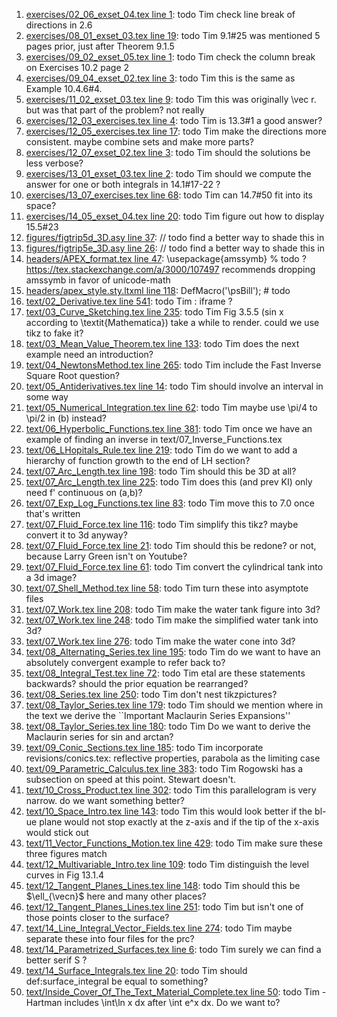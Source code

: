 1. [exercises/02_06_exset_04.tex line 1](../exercises/02_06_exset_04.tex#L1): todo Tim check line break of directions in 2.6
1. [exercises/08_01_exset_03.tex line 19](../exercises/08_01_exset_03.tex#L19): todo Tim 9.1#25 was mentioned 5 pages prior, just after Theorem 9.1.5
1. [exercises/09_02_exset_05.tex line 1](../exercises/09_02_exset_05.tex#L1): todo Tim check the column break on Exercises 10.2 page 2
1. [exercises/09_04_exset_02.tex line 3](../exercises/09_04_exset_02.tex#L3): todo Tim this is the same as Example 10.4.6#4.
1. [exercises/11_02_exset_03.tex line 9](../exercises/11_02_exset_03.tex#L9): todo Tim this was originally \vec r.  but was that part of the problem? not really
1. [exercises/12_03_exercises.tex line 4](../exercises/12_03_exercises.tex#L4): todo Tim is 13.3#1 a good answer?
1. [exercises/12_05_exercises.tex line 17](../exercises/12_05_exercises.tex#L17): todo Tim make the directions more consistent.  maybe combine sets and make more parts?
1. [exercises/12_07_exset_02.tex line 3](../exercises/12_07_exset_02.tex#L3): todo Tim should the solutions be less verbose?
1. [exercises/13_01_exset_03.tex line 2](../exercises/13_01_exset_03.tex#L2): todo Tim should we compute the answer for one or both integrals in 14.1#17-22 ?
1. [exercises/13_07_exercises.tex line 68](../exercises/13_07_exercises.tex#L68): todo Tim can 14.7#50 fit into its space?
1. [exercises/14_05_exset_04.tex line 20](../exercises/14_05_exset_04.tex#L20): todo Tim figure out how to display 15.5#23
1. [figures/figtrip5d_3D.asy line 37](../figures/figtrip5d_3D.asy#L37): // todo find a better way to shade this in
1. [figures/figtrip5e_3D.asy line 26](../figures/figtrip5e_3D.asy#L26): // todo find a better way to shade this in
1. [headers/APEX_format.tex line 47](../headers/APEX_format.tex#L47): \usepackage{amssymb} % todo ? https://tex.stackexchange.com/a/3000/107497 recommends dropping amssymb in favor of unicode-math
1. [headers/apex_style.sty.ltxml line 118](../headers/apex_style.sty.ltxml#L118): DefMacro('\psBill'); # todo
1. [text/02_Derivative.tex line 541](../text/02_Derivative.tex#L541): todo Tim : iframe ?
1. [text/03_Curve_Sketching.tex line 235](../text/03_Curve_Sketching.tex#L235): todo Tim Fig 3.5.5 (sin x according to \textit{Mathematica}) take a while to render.  could we use tikz to fake it?
1. [text/03_Mean_Value_Theorem.tex line 133](../text/03_Mean_Value_Theorem.tex#L133): todo Tim does the next example need an introduction?
1. [text/04_NewtonsMethod.tex line 265](../text/04_NewtonsMethod.tex#L265): todo Tim include the Fast Inverse Square Root question?
1. [text/05_Antiderivatives.tex line 14](../text/05_Antiderivatives.tex#L14): todo Tim should involve an interval in some way
1. [text/05_Numerical_Integration.tex line 62](../text/05_Numerical_Integration.tex#L62): todo Tim maybe use \pi/4 to \pi/2 in (b) instead?
1. [text/06_Hyperbolic_Functions.tex line 381](../text/06_Hyperbolic_Functions.tex#L381): todo Tim once we have an example of finding an inverse in text/07_Inverse_Functions.tex
1. [text/06_LHopitals_Rule.tex line 219](../text/06_LHopitals_Rule.tex#L219): todo Tim do we want to add a hierarchy of function growth to the end of LH section?
1. [text/07_Arc_Length.tex line 198](../text/07_Arc_Length.tex#L198): todo Tim should this be 3D at all?
1. [text/07_Arc_Length.tex line 225](../text/07_Arc_Length.tex#L225): todo Tim does this (and prev KI) only need f' continuous on (a,b)?
1. [text/07_Exp_Log_Functions.tex line 83](../text/07_Exp_Log_Functions.tex#L83): todo Tim move this to 7.0 once that's written
1. [text/07_Fluid_Force.tex line 116](../text/07_Fluid_Force.tex#L116): todo Tim simplify this tikz? maybe convert it to 3d anyway?
1. [text/07_Fluid_Force.tex line 21](../text/07_Fluid_Force.tex#L21): todo Tim should this be redone? or not, because Larry Green isn't on Youtube?
1. [text/07_Fluid_Force.tex line 61](../text/07_Fluid_Force.tex#L61): todo Tim convert the cylindrical tank into a 3d image?
1. [text/07_Shell_Method.tex line 58](../text/07_Shell_Method.tex#L58): todo Tim turn these into asymptote files
1. [text/07_Work.tex line 208](../text/07_Work.tex#L208): todo Tim make the water tank figure into 3d?
1. [text/07_Work.tex line 248](../text/07_Work.tex#L248): todo Tim make the simplified water tank into 3d?
1. [text/07_Work.tex line 276](../text/07_Work.tex#L276): todo Tim make the water cone into 3d?
1. [text/08_Alternating_Series.tex line 195](../text/08_Alternating_Series.tex#L195): todo Tim do we want to have an absolutely convergent example to refer back to?
1. [text/08_Integral_Test.tex line 72](../text/08_Integral_Test.tex#L72): todo Tim etal are these statements backwards?  should the prior equation be rearranged?
1. [text/08_Series.tex line 250](../text/08_Series.tex#L250): todo Tim don't nest tikzpictures?
1. [text/08_Taylor_Series.tex line 179](../text/08_Taylor_Series.tex#L179): todo Tim should we mention where in the text we derive the ``Important Maclaurin Series Expansions''
1. [text/08_Taylor_Series.tex line 180](../text/08_Taylor_Series.tex#L180): todo Tim Do we want to derive the Maclaurin series for sin and arctan?
1. [text/09_Conic_Sections.tex line 185](../text/09_Conic_Sections.tex#L185): todo Tim incorporate revisions/conics.tex: reflective properties, parabola as the limiting case
1. [text/09_Parametric_Calculus.tex line 383](../text/09_Parametric_Calculus.tex#L383): todo Tim Rogowski has a subsection on speed at this point.  Stewart doesn't.
1. [text/10_Cross_Product.tex line 302](../text/10_Cross_Product.tex#L302): todo Tim this parallelogram is very narrow.  do we want something better?
1. [text/10_Space_Intro.tex line 143](../text/10_Space_Intro.tex#L143): todo Tim this would look better if the bl-ue plane would not stop exactly at the z-axis and if the tip of the x-axis would stick out
1. [text/11_Vector_Functions_Motion.tex line 429](../text/11_Vector_Functions_Motion.tex#L429): todo Tim make sure these three figures match
1. [text/12_Multivariable_Intro.tex line 109](../text/12_Multivariable_Intro.tex#L109): todo Tim distinguish the level curves in Fig 13.1.4
1. [text/12_Tangent_Planes_Lines.tex line 148](../text/12_Tangent_Planes_Lines.tex#L148): todo Tim should this be $\ell_{\vecn}$ here and many other places?
1. [text/12_Tangent_Planes_Lines.tex line 251](../text/12_Tangent_Planes_Lines.tex#L251): todo Tim but isn't one of those points closer to the surface?
1. [text/14_Line_Integral_Vector_Fields.tex line 274](../text/14_Line_Integral_Vector_Fields.tex#L274): todo Tim maybe separate these into four files for the prc?
1. [text/14_Parametrized_Surfaces.tex line 6](../text/14_Parametrized_Surfaces.tex#L6): todo Tim surely we can find a better serif S ?
1. [text/14_Surface_Integrals.tex line 20](../text/14_Surface_Integrals.tex#L20): todo Tim should def:surface_integral be equal to something?
1. [text/Inside_Cover_Of_The_Text_Material_Complete.tex line 50](../text/Inside_Cover_Of_The_Text_Material_Complete.tex#L50): todo Tim - Hartman includes \int\ln x dx after \int e^x dx.  Do we want to?
